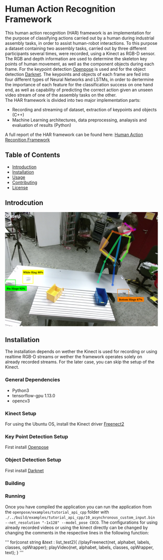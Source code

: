 # Human Action Recognition Framework


This human action recognition (HAR) framework is an implementation for the purpose of classifying actions carried out by a human during industrial assembly tasks, in order to assist human-robot interactions.
To this purpose a dataset containing two assembly tasks, carried out by three different participants several times, were recorded, using a Kinect as RGB-D sensor. The RGB and depth information are used to determine the skeleton key points of human movement, as well as the component objects during each frame. For the keypoint detection [Openpose](https://github.com/CMU-Perceptual-Computing-Lab/openpose) is used and for the object detection [Darknet](https://github.com/pjreddie/darknet). The keypoints and objects of each frame are fed into four different types of Neural Networks and LSTMs, in order to dertermine the importance of each feature for the classification success on one hand end, as well as capability of predicting the correct action given an unseen video stream of one of the assembly tasks on the other.\
The HAR framework is divided into two major implementation parts:
* Recording and streaming of dataset, extraction of keypoints and objects (C++)
* Machine Learning architectures, data preprocessing, analaysis and evaluation of results (Python)
  
A full report of the HAR framework can be found here: [Human Action Reconition Framework](https://github.com/Kyrake/3D-Human-Pose-Estimation/blob/main/report/Human_Action_Recognition.pdf)



## Table of Contents

- [Introduction](#introduction)
- [Installation](#installation)
- [Usage](#usage)
- [Contributing](#contributing)
- [License](#license)

## Introdcution

<p align="center">
<img src="report/Setup.png">
</p>

## Installation

The installation depends on wether the Kinect is used for recording or using realtime RGB-D streams or wether the framework operates solely on already recorded streams.
For the later case, you can skip the setup of the Kinect. 

### General Dependencies
* Python3
* tensorflow-gpu 1.13.0
* opencv3

### Kinect Setup
For using the Ubuntu OS, install the Kinect driver [Freenect2](https://github.com/OpenKinect/libfreenect2)

### Key Point Detection Setup
First install [Openpose](https://github.com/CMU-Perceptual-Computing-Lab/openpose)

### Object Detection Setup 
First install [Darknet](https://github.com/pjreddie/darknet)

### Building 

### Running
Once you have compiled the application you can run the application from the `openpose/examples/tutorial_api_cpp` folder with\
`./../build/examples/tutorial_api_cpp/10_asynchronous_custom_input.bin --net_resolution "-1x128" --model_pose COCO`.
The configurations for using already recorded videos or using the kinect directly can be changed  by changing the comments in the respective lines in the following function:

'''
    for(const string &text : list_test2){
            //playFreenect(net, alphabet, labels, classes, opWrapper);
            playVideo(net, alphabet, labels, classes, opWrapper, text);
        }
'''


  

